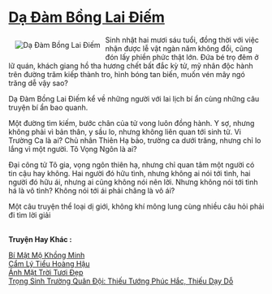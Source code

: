 <a href="https://utruyen.com/truyen/da-dam-bong-lai-diem/20339/" title="Dạ Đàm Bồng Lai Điếm"><h1>Dạ Đàm Bồng Lai Điếm</h1></a><div style="display:table"><img align="right" style="float: left; padding: 10px;" src="https://utruyen.com/images/story/200x260/da-dam-bong-lai-diem.jpg" alt="Dạ Đàm Bồng Lai Điếm">Sinh nhật hai mươi sáu tuổi, đồng thời với việc nhận được lễ vật ngàn năm không đổi, cũng đón lấy phiền phức thật lớn. Đứa bé trọ đêm ở lữ quán, khách giang hồ tha hương chết bất đắc kỳ tử, mỹ nhân độc hành trên đường trăm kiếp thành tro, hình bóng tan biến, muốn vén mây ngó trăng dễ vậy sao? <p></p>Dạ Đàm Bồng Lai Điếm kể về những người với lai lịch bí ẩn cùng những câu truyện bí ẩn bao quanh.<p></p>Một đường tìm kiếm, bước chân của tử vong luôn đồng hành. Y sợ, nhưng không phải vì bản thân, y sầu lo, nhưng không liên quan tới sinh tử. Vi Trường Ca là ai? Chủ nhân Thiên Hạ bảo, trường ca dưới trăng, nhưng chỉ lo lắng vì một người. Tô Vọng Ngôn là ai?<p></p>Đại công tử Tô gia, vọng ngôn thiên hạ, nhưng chỉ quan tâm một người có tin cậu hay không. Hai người đó hữu tình, nhưng không ai nói tới tình, hai người đó hữu ái, nhưng ai cũng không nói nên lời. Nhưng không nói tới tình há là vô tình? Không nói tới ái phải chăng là vô ái?<p></p>Một câu truyện thể loại dị giới, không khí mông lung cùng nhiều câu hỏi phải đi tìm lời giải</div><p><br><b>Truyện Hay Khác :</b></p><a href="https://utruyen.com/truyen/bi-mat-mo-khong-minh/20338/" alt="Bí Mật Mộ Khồng Minh">Bí Mật Mộ Khồng Minh</a><br/><a href="https://github.com/quanluxury/ngontinhhot/tree/master/truyenhay/19163/" alt="Cẩm Lý Tiểu Hoàng Hậu">Cẩm Lý Tiểu Hoàng Hậu</a><br/><a href="https://github.com/quanluxury/ngontinhhot/tree/master/truyenhay/19290/" alt="Ánh Mặt Trời Tươi Đẹp">Ánh Mặt Trời Tươi Đẹp</a><br/><a href="https://github.com/quanluxury/ngontinhhot/tree/master/truyenhay/17389/" alt="Trọng Sinh Trường Quân Đội: Thiếu Tướng Phúc Hắc, Thiếu Dạy Dỗ">Trọng Sinh Trường Quân Đội: Thiếu Tướng Phúc Hắc, Thiếu Dạy Dỗ</a><br/>